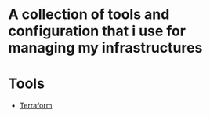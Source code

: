 # A collection of tools and configuration that i use for managing my infrastructures

# Tools
- [Terraform](https://terraform.io/)